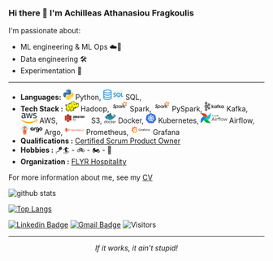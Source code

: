 ### Hi there 👋 I'm Achilleas Athanasiou Fragkoulis

I'm passionate about:
- ML engineering & ML Ops :cloud::rocket:
- Data engineering :hammer_and_wrench:
- Experimentation :microscope:

<hr \>

- **Languages:** <img src="https://github.com/achilleasatha/achilleasatha/blob/master/assets/python.jpg?raw=true" height="20"> Python, 
                   <img src="https://github.com/achilleasatha/achilleasatha/blob/master/assets/sql.jpg?raw=true" height="20"> SQL, 
- **Tech Stack :** <img src="https://github.com/achilleasatha/achilleasatha/blob/master/assets/hadoop.png?raw=true" height="20"> Hadoop,
                    <img src="https://github.com/achilleasatha/achilleasatha/blob/master/assets/spark.png?raw=true" height="20"> Spark,
                    <img src="https://github.com/achilleasatha/achilleasatha/blob/master/assets/spark.png?raw=true" height="20"> PySpark,
                    <img src="https://github.com/achilleasatha/achilleasatha/blob/master/assets/kafka.png?raw=true" height="20"> Kafka,
                    <img src="https://github.com/achilleasatha/achilleasatha/blob/master/assets/aws.png?raw=true" height="20"> AWS,
                    <img src="https://github.com/achilleasatha/achilleasatha/blob/master/assets/s3.png?raw=true" height="20"> S3,
                    <img src="https://github.com/achilleasatha/achilleasatha/blob/master/assets/docker.png?raw=true" height="20"> Docker,
                    <img src="https://github.com/achilleasatha/achilleasatha/blob/master/assets/kubernetes.png?raw=true" height="20"> Kubernetes,
                    <img src="https://github.com/achilleasatha/achilleasatha/blob/master/assets/airflow.png?raw=true" height="20"> Airflow,
                    <img src="https://github.com/achilleasatha/achilleasatha/blob/master/assets/argo.png?raw=true" height="20"> Argo,
                    <img src="https://github.com/achilleasatha/achilleasatha/blob/master/assets/prometheus.png?raw=true" height="20"> Prometheus,
                    <img src="https://github.com/achilleasatha/achilleasatha/blob/master/assets/grafana.png?raw=true" height="20"> Grafana
- **Qualifications :** [Certified Scrum Product Owner](http://bcert.me/sadfwakig)
- **Hobbies :** :kite::surfer: - :bike: - :motorcycle: - :minibus:
- **Organization :** [FLYR Hospitality](https://flyr.com/hospitality/)

For more information about me, see my [CV](https://achilleasatha.github.io/pdf/CV_AchilleasAthanasiouFragkoulis.pdf)

![github stats](https://github-readme-stats.vercel.app/api?username=achilleasatha&theme=dark&show_icons=true)

[![Top Langs](https://github-readme-stats.vercel.app/api/top-langs/?username=achilleasatha&size_weight=0.5&count_weight=0.5&langs_count=10&layout=compact&hide=html,css,jupyter%20notebook,scss)](https://github.com/achilleasatha/github-readme-stats)

[![Linkedin Badge](https://img.shields.io/badge/-Achilleas_Athanasiou_Fragkoulis-blue?style=flat-square&logo=Linkedin&logoColor=white)](https://www.linkedin.com/in/achilleasathanasiou/) [![Gmail Badge](https://img.shields.io/badge/-achilleasatha@gmail.com-c14438?style=flat-square&logo=Gmail&logoColor=white&link=mailto:achilleasatha@gmail.com)](mailto:achilleasatha@gmail.com)
![Visitors](https://api.visitorbadge.io/api/visitors?path=https%3A%2F%2Fgithub.com%2Fachilleasatha%2Fachilleasatha&countColor=%23263759)

<hr \>
</p>
<p align="center">
   <i>If it works, it ain't stupid!</i>
</p>       
 

